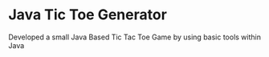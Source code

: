 # Java Tic Toe Generator

Developed a small Java Based Tic Tac Toe Game by using basic tools within Java
